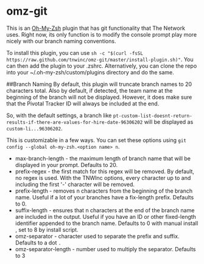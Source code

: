 # omz-git
This is an [Oh-My-Zsh](https://github.com/robbyrussell/oh-my-zsh) plugin
that has git functionality that The Network uses. Right now, its only
function is to modify the console prompt play more nicely with our
branch naming conventions.

To install this plugin, you can use `sh -c "$(curl -fsSL https://raw.github.com/tnwinc/omz-git/master/install-plugin.sh)"`. You can then add the plugin to your .zshrc. Alternatively, you can clone the repo into your ~/.oh-my-zsh/custom/plugins directory and do the same.

##Branch Naming
By default, this plugin will truncate branch names to 20 characters
total. Also by default, if detected, the team name at the beginning of
the branch will not be displayed. However, it does make sure that the
Pivotal Tracker ID will always be included at the end.

So, with the default settings, a branch like `pt-custom-list-doesnt-return-results-if-there-are-values-for-hire-date-96306202` will
be displayed as `custom-li...96306202`.

This is customizable in a few ways. You can set these options using `git
config --global oh-my-zsh.<option name> n`.

* max-branch-length - the maximum length of branch name that will be
  displayed in your prompt. Defaults to 20.
* prefix-regex - the first match for this regex will be removed. By
  default, no regex is used. With the TNWInc options, every character up
to and including the first '-' character will be removed.
* prefix-length - removes n characters from the beginning of the branch
  name. Useful if a lot of your branches have a fix-length prefix.
Defaults to 0.
* suffix-length - ensures that n characters at the end of the branch
  name are included in the output. Useful if you have an ID or other
fixed-length identifier appended to the branch name. Defaults to 0 with
manual install , set to 8 by install script.
* omz-separator - character used to separate the prefix and suffix.
Defaults to a dot `.`
* omz-separator-length - number used to multiply the separator. Defaults to 3
